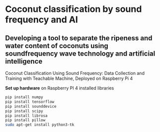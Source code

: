 # Coconut classification by sound frequency and AI
## Developing a tool to separate the ripeness and water content of coconuts using soundfrequency wave technology and artificial intelligence
Coconut Classification Using Sound Frequency: Data Collection and Training with Teachable Machine, Deployed on Raspberry Pi 4

**Set up hardware**
on Raspberry PI 4 installed libraries
```sh
pip install numpy
pip install tensorflow
pip install sounddevice
pip install scipy
pip install librosa
pip install pillow
sudo apt-get install python3-tk

